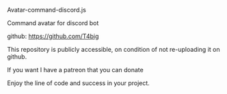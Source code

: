
Avatar-command-discord.js

Command avatar for discord bot

github: https://github.com/T4big

This repository is publicly accessible, on condition of not re-uploading it on github.

If you want I have a patreon that you can donate

Enjoy the line of code and success in your project.


